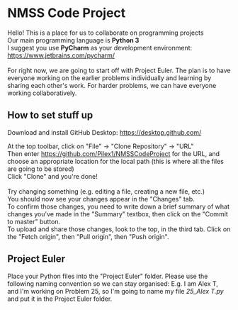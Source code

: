<h1>NMSS Code Project</h1>

Hello! This is a place for us to collaborate on programming projects<br/>
Our main programming language is <b>Python 3</b><br/>
I suggest you use <b>PyCharm</b> as your development environment: https://www.jetbrains.com/pycharm/<br/><br/>
For right now, we are going to start off with Project Euler. The plan is to have everyone working on the earlier problems individually and learning by sharing each other's work. For harder problems, we can have everyone working collaboratively.

<h2>How to set stuff up</h2>

Download and install GitHub Desktop:
https://desktop.github.com/

At the top toolbar, click on "File" -> "Clone Repository" -> "URL"<br/>
Then enter https://github.com/Pilex1/NMSSCodeProject for the URL, and choose an appropriate location for the local path (this is where all the files are going to be stored)<br/>
Click "Clone" and you're done!<br/>
<br/>
Try changing something (e.g. editing a file, creating a new file, etc.)<br/>
You should now see your changes appear in the "Changes" tab.<br/>
To confirm those changes, you need to write down a brief summary of what changes you've made in the "Summary" textbox, then click on the "Commit to master" button.<br/>
To upload and share those changes, look to the top, in the third tab. Click on the "Fetch origin", then "Pull origin", then "Push origin".<br/>

<h2>Project Euler</h2>
Place your Python files into the "Project Euler" folder.
Please use the following naming convention so we can stay organised:
E.g. I am Alex T, and I'm working on Problem 25, so I'm going to name my file <i>25_Alex T.py</i> and put it in the Project Euler folder.
